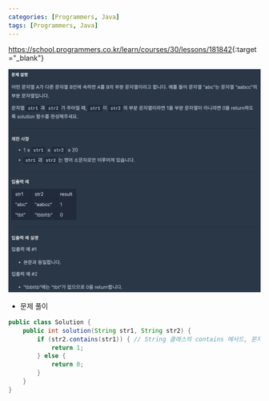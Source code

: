 ```yaml
---
categories: [Programmers, Java]
tags: [Programmers, Java] 
---
```


<https://school.programmers.co.kr/learn/courses/30/lessons/181842>{:target="_blank"}

![문제](/assets/img/programmers/java/%EB%B6%80%EB%B6%84_%EB%AC%B8%EC%9E%90%EC%97%B4.png)

- 문제 풀이

```java
public class Solution {
    public int solution(String str1, String str2) {
        if (str2.contains(str1)) { // String 클래스의 contains 메서드, 문자열이 다른 문자열에 포함되어 있는지 여부를 확인
            return 1;
        } else {
            return 0;
        }
    }
}
```

